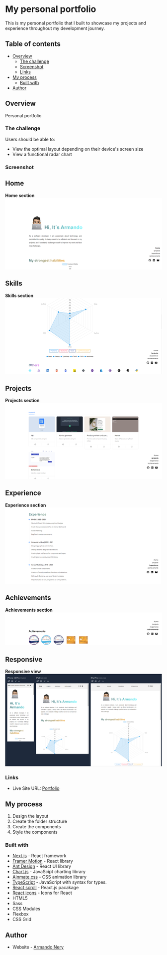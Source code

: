 # My personal portfolio

This is my personal portfolio that I built to showcase my projects and experience throughout my development journey.

## Table of contents

- [Overview](#overview)
  - [The challenge](#the-challenge)
  - [Screenshot](#screenshot)
  - [Links](#links)
- [My process](#my-process)
  - [Built with](#built-with)
- [Author](#author)

## Overview

Personal portfolio

### The challenge

Users should be able to:

- View the optimal layout depending on their device's screen size
- View a functional radar chart

### Screenshot
## Home
**Home section**
![Imagen 1](./src/assets/readme-images/Imagen11.png)

## Skills
**Skills section**
![Imagen 3](./src/assets/readme-images/Imagen3.png)

## Projects
**Projects section**
![Imagen 4](./src/assets/readme-images/Imagen4.png)

## Experience
**Experience section**
![Imagen 5](./src/assets/readme-images/Imagen5.png)

## Achievements
**Achievements section**
![Imagen 6](./src/assets/readme-images/Imagen6.png)

## Responsive
**Responsive view**
![Imagen 7](./src/assets/readme-images/Imagen7.png)


### Links

- Live Site URL: [Portfolio](https://portfolio-armandonery.vercel.app/)

## My process

1. Design the layout
2. Create the folder structure
3. Create the components
4. Style the components

### Built with

- [Next.js](https://nextjs.org/) - React framework
- [Framer Motion](https://www.framer.com/motion/) - React library
- [Ant Design](https://ant.design/) - React UI library 
- [Chart.js](https://www.chartjs.org/) - JavaScipt charting library
- [Ainmate.css](https://animate.style/) - CSS animation library
- [TypeScript](https://www.typescriptlang.org/) - JavaScript with syntax for types.
- [React scroll](https://www.npmjs.com/package/react-scroll) - React.js pacakage
- [React icons](https://react-icons.github.io/react-icons/) - Icons for React
- HTML5
- Sass
- CSS Modules
- Flexbox
- CSS Grid

## Author

- Website - [Armando Nery](https://portfolio-armandonery.vercel.app/)